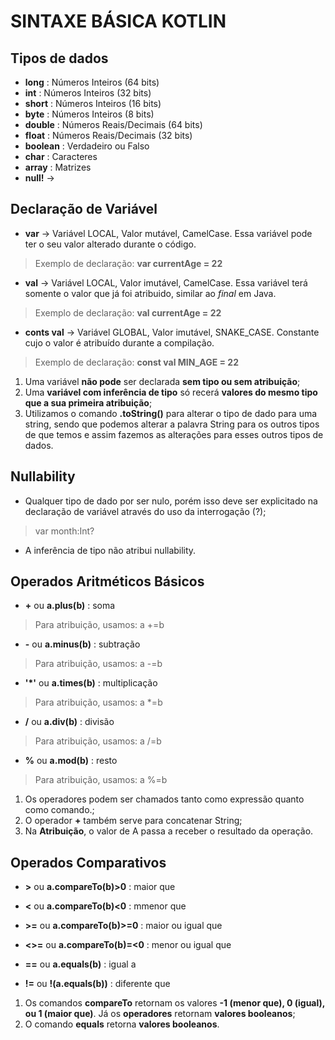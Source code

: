 # SINTAXE BÁSICA KOTLIN

## Tipos de dados
- **long** : Números Inteiros (64 bits)
- **int** : Números Inteiros (32 bits)
- **short** : Números Inteiros (16 bits)
- **byte** : Números Inteiros (8 bits)
- **double** : Números Reais/Decimais (64 bits)
- **float** : Números Reais/Decimais (32 bits)
- **boolean** : Verdadeiro ou Falso
- **char** : Caracteres
- **array** : Matrizes
- **null!** ->

## Declaração de Variável
- **var** -> Variável LOCAL, Valor mutável, CamelCase. Essa variável pode ter o seu valor alterado durante o código.
> Exemplo de declaração: **var currentAge = 22**

- **val** -> Variável LOCAL, Valor imutável, CamelCase. Essa variável terá somente o valor que já foi atribuido, similar ao *final* em Java.
> Exemplo de declaração: **val currentAge = 22**

- **conts val** -> Variável GLOBAL, Valor imutável, SNAKE_CASE. Constante cujo o valor é atribuído durante a compilação.
> Exemplo de declaração: **const val MIN_AGE = 22**

1. Uma variável **não pode** ser declarada **sem tipo ou sem atribuição**;
2. Uma **variável com inferência de tipo** só recerá **valores do mesmo tipo que a sua primeira atribuição**; 
3. Utilizamos o comando **.toString()** para alterar o tipo de dado para uma string, sendo que podemos alterar a palavra String para os outros tipos de que temos e assim fazemos as alterações para esses outros tipos de dados. 

## Nullability

- Qualquer tipo de dado por ser nulo, porém isso deve ser explicitado na declaração de variável através do uso da interrogação (?);
> var month:Int?

- A inferência de tipo não atribui nullability.

## Operados Aritméticos Básicos
- **+** ou **a.plus(b)** : soma
> Para atribuição, usamos: a +=b

- **-** ou **a.minus(b)** : subtração
> Para atribuição, usamos: a -=b

- **'*'** ou **a.times(b)** : multiplicação
> Para atribuição, usamos: a *=b

- **/** ou **a.div(b)** : divisão
> Para atribuição, usamos: a /=b

- **%** ou **a.mod(b)** : resto
> Para atribuição, usamos: a %=b

1. Os operadores podem ser chamados tanto como expressão quanto como comando.;
2. O operador **+** também serve para concatenar String;
3. Na **Atribuição**, o valor de A passa a receber o resultado da operação.

## Operados Comparativos
- **>** ou **a.compareTo(b)>0** : maior que

- **<** ou **a.compareTo(b)<0** : mmenor que

- **>=** ou **a.compareTo(b)>=0** : maior ou igual que

- **<>=** ou **a.compareTo(b)=<0** : menor ou igual que

- **==** ou **a.equals(b)** : igual a

- **!=** ou **!(a.equals(b))** : diferente que

1. Os comandos **compareTo** retornam os valores **-1 (menor que), 0 (igual), ou 1 (maior que)**. Já os **operadores** retornam **valores booleanos**;
2. O comando **equals** retorna **valores booleanos**.